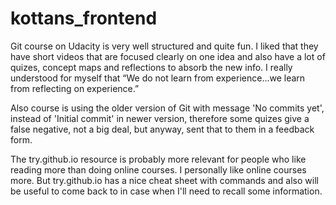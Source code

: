 # kottans_frontend

Git course on Udacity is very well structured and quite fun. I liked that they have short videos that are focused clearly on one idea and also have a lot of quizes, concept maps and reflections to absorb the new info. I really understood for myself that “We do not learn from experience…we learn from reflecting on experience.”

Also course is using the older version of Git with message 'No commits yet', instead of 'Initial commit' in newer version, therefore some quizes give a false negative, not a big deal, but anyway, sent that to them in a feedback form.

The try.github.io resource is probably more relevant for people who like reading more than doing online courses. I personally like online courses more. But try.github.io has a nice cheat sheet with commands and also will be useful to come back to in case when I'll need to recall some information.